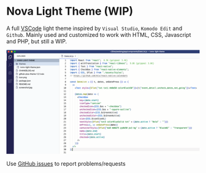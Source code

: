 # Nova Light Theme (WIP)

A full [VSCode](https://code.visualstudio.com/) light theme inspired by `Visual Studio`, `Komodo Edit` and `Github`.
Mainly used and customized to work with HTML, CSS, Javascript and PHP, but still a WIP.

![screenshot](./screenshot.png)

Use [GitHub issues](https://github.com/ivnnv/vscode-nova-light-theme) to report problems/requests
